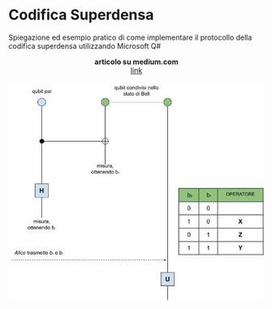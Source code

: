 # Codifica Superdensa
Spiegazione ed esempio pratico di come implementare il protocollo della codifica superdensa utilizzando Microsoft Q# 

<div align="center">
  <b>articolo su medium.com</b><br>
  <a href="https://medium.com/@mariocuomo?p=f4663b5a1c3a">link</a>
  <br><br>
</div>


<div align="center">
  <img src="https://github.com/mariocuomo/teletrasportoQuantico/blob/main/img/protocollo.jpg" width="600">
</div>
